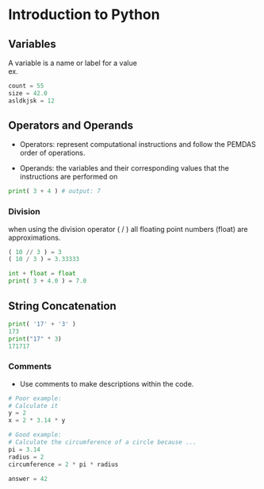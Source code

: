 # Introduction to Python

## Variables

A variable is a name or label for a value  
ex.

```python
count = 55
size = 42.0
asldkjsk = 12
```

## Operators and Operands

- Operators: represent computational instructions and follow the PEMDAS order of operations.

- Operands: the variables and their corresponding values that the instructions are performed on

```python
print( 3 + 4 ) # output: 7
```

### Division

when using the division operator ( / ) all floating point numbers (float) are approximations.

```python
( 10 // 3 ) = 3
( 10 / 3 ) = 3.33333

int + float = float
print( 3 + 4.0 ) = 7.0
```

## String Concatenation

```python
print( '17' + '3' )
173
print("17" * 3)
171717
```

### Comments

- Use comments to make descriptions within the code.

```python
# Poor example:
# Calculate it
y = 2
x = 2 * 3.14 * y

# Good example:
# Calculate the circumference of a circle because ...
pi = 3.14
radius = 2
circumference = 2 * pi * radius

answer = 42
```
